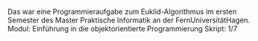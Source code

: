 Das war eine Programmieraufgabe zum Euklid-Algorithmus im ersten Semester des Master Praktische Informatik an der FernUniversitätHagen.
Modul: Einführung in die objektorientierte Programmierung
Skript: 1/7
